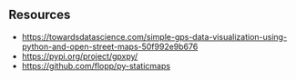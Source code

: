 ## Resources

- https://towardsdatascience.com/simple-gps-data-visualization-using-python-and-open-street-maps-50f992e9b676
- https://pypi.org/project/gpxpy/
- https://github.com/flopp/py-staticmaps
